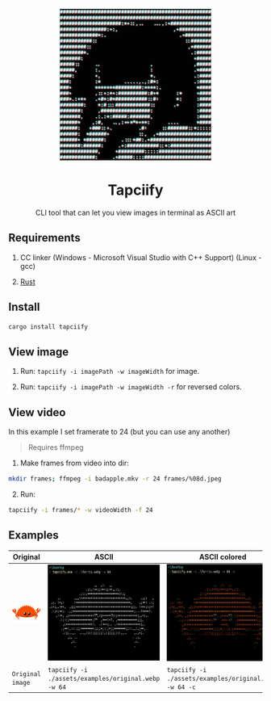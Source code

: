 <p align="center"><img width="300" src="./assets/logo.png"/></p>

<h1 align="center">Tapciify</h1>

<p align="center">CLI tool that can let you view images in terminal as ASCII art</p>

## Requirements

1. CC linker (Windows - Microsoft Visual Studio with C++ Support) (Linux - gcc)

2. [Rust](https://www.rust-lang.org/tools/install)

## Install

```bash
cargo install tapciify
```

## View image

1. Run: `tapciify -i imagePath -w imageWidth` for image.

2. Run: `tapciify -i imagePath -w imageWidth -r` for reversed colors.

## View video

In this example I set framerate to 24 (but you can use any another)

> Requires ffmpeg

1. Make frames from video into dir:

```bash
mkdir frames; ffmpeg -i badapple.mkv -r 24 frames/%08d.jpeg
```

2. Run:

```bash
tapciify -i frames/* -w videoWidth -f 24
```

## Examples

| Original                                         | ASCII                                               | ASCII colored                                              |
| ------------------------------------------------ | --------------------------------------------------- | ---------------------------------------------------------- |
| ![Original Image](assets/examples/original.webp) | ![Ascii image](assets/examples/ascii.webp)          | ![Ascii colored image](assets/examples/colored-ascii.webp) |
| `Original image`                                 | `tapciify -i ./assets/examples/original.webp -w 64` | `tapciify -i ./assets/examples/original.webp -w 64 -c`     |
